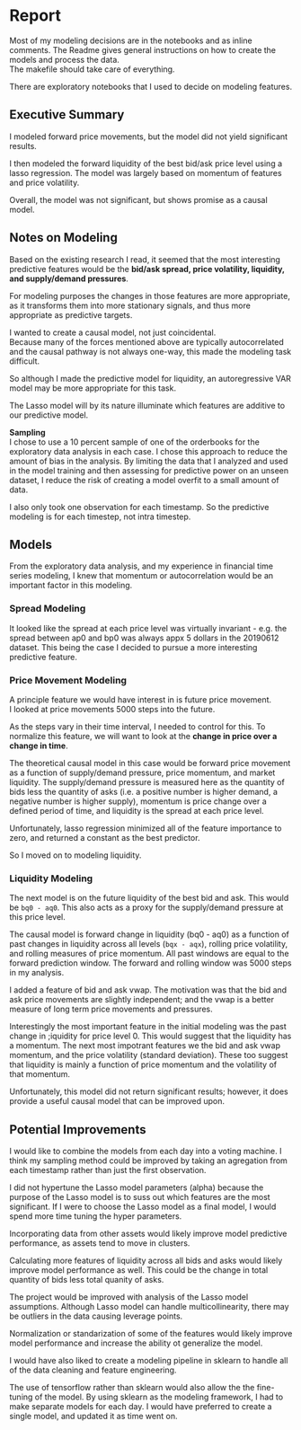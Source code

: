 # Report

Most of my modeling decisions are in the notebooks and as inline comments.
The Readme gives general instructions on how to create the models and process the data.   
The makefile should take care of everything.  

There are exploratory notebooks that I used to decide on modeling features.  

## Executive Summary
I modeled forward price movements, but the model did not yield significant results.

I then modeled the forward liquidity of the best bid/ask price level using a lasso regression.
The model was largely based on momentum of features and price volatility. 

Overall, the model was not significant, but shows promise as a causal model.

## Notes on Modeling

Based on the existing research I read, it seemed that the most interesting
predictive features would be the **bid/ask spread,
price volatility, liquidity, and supply/demand pressures**.  

For modeling purposes the changes in those features are more appropriate, as
it transforms them into more stationary signals, and thus more appropriate as
predictive targets.

I wanted to create a causal model, not just coincidental.  
Because many of the forces mentioned above are typically autocorrelated and the
causal pathway is not always one-way, this made the modeling task difficult. 

So although I made the predictive model for liquidity, an autoregressive VAR
model may be more appropriate for this task. 

The Lasso model will by its nature illuminate which features are additive
to our predictive model.

**Sampling**  
I chose to use a 10 percent sample of one of the orderbooks for the exploratory
data analysis in each case. I chose this approach to reduce the amount of bias
in the analysis. By limiting the data that I analyzed and used in the model
training and then assessing for predictive power on an unseen dataset, I reduce
the risk of creating a model overfit to a small amount of data.

I also only took one observation for each timestamp. 
So the predictive modeling is for each timestep, not intra timestep.

## Models
From the exploratory data analysis, and my experience in financial time series
modeling, I knew that momentum or autocorrelation would be an important factor
in this modeling. 


### Spread Modeling
It looked like the spread at each price level was virtually invariant - e.g.
the spread between ap0 and bp0 was always appx 5 dollars in the 20190612
dataset. This being the case I decided to pursue a more interesting predictive
feature.

### Price Movement Modeling
A principle feature we would have interest in is future price movement.  
I looked at price movements 5000 steps into the future.

As the steps vary in their time interval, I needed to control for this.
To normalize this feature, we will want to look at the **change in price over a
change in time**.

The theoretical causal model in this case would be forward price movement as a
function of supply/demand pressure, price momentum, and market liquidity. The 
supply/demand pressure is measured here as the quantity of bids less the
quantity of asks (i.e. a positive number is higher demand, a negative number
is higher supply), momentum is price change over a defined period of time,
and liquidity is the spread at each price level.

Unfortunately, lasso regression minimized all of the feature importance to zero,
and returned a constant as the best predictor.

So I moved on to modeling liquidity.

### Liquidity Modeling
The next model is on the future liquidity of the best bid and ask. This would
be `bq0 - aq0`. This also acts as a proxy for the supply/demand pressure at
this price level.

The causal model is forward change in liquidity (bq0 - aq0) as a function of
past changes in liquidity across all levels (`bqx - aqx`), rolling price volatility,
and rolling measures of price momentum. All past windows are equal to the
forward prediction window. The forward and rolling window was 5000 steps in my
analysis.

I added a feature of bid and ask vwap. The motivation was that the bid and ask
price movements are slightly independent; and the vwap is a better measure of
long term price movements and pressures.

Interestingly the most important feature in the initial modeling was the past
change in ;iquidity for price level 0. This would suggest that the liquidity
has a momentum. The next most impotrant features we the bid and ask vwap
momentum, and the price volatility (standard deviation). These too suggest that
liquidity is mainly a function of price momentum and the volatility of that momentum.

Unfortunately, this model did not return significant results; however, it does
provide a useful causal model that can be improved upon.

## Potential Improvements

I would like to combine the models from each day into a voting machine. I think
my sampling method could be improved by taking an agregation from each timestamp
rather than just the first observation.

I did not hypertune the Lasso model parameters (alpha) because the purpose of
the Lasso model is to suss out which features are the most significant. If I
were to choose the Lasso model as a final model, I would spend more time tuning
the hyper parameters.

Incorporating data from other assets would likely improve model predictive
performance, as assets tend to move in clusters. 

Calculating more features of liquidity across all bids and asks would likely
improve model performance as well. This could be the change in total quantity
of bids less total quanity of asks.

The project would be improved with analysis of the Lasso model assumptions.
Although Lasso model can handle multicollinearity, there may be outliers in the
data causing leverage points.

Normalization or standarization of some of the features would likely improve
model performance and increase the ability ot generalize the model.

I would have also liked to create a modeling pipeline in sklearn to handle all
of the data cleaning and feature engineering.

The use of tensorflow rather than sklearn would also allow the the fine-tuning
of the model. By using sklearn as the modeling framework, I had to make
separate models for each day. I would have preferred to create a single model,
and updated it as time went on.
